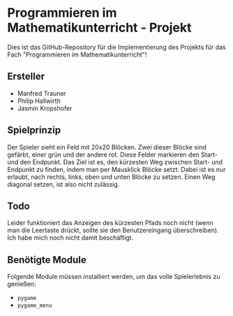 # Programmieren im Mathematikunterricht - Projekt

Dies ist das GitHub-Repository für die Implementierung des Projekts für das Fach "Programmieren im Mathematikunterricht"!

## Ersteller
- Manfred Trauner
- Philip Hallwirth
- Jasmin Kropshofer

## Spielprinzip
Der Spieler sieht ein Feld mit 20x20 Blöcken. Zwei dieser Blöcke sind gefärbt, einer grün und der andere rot. Diese Felder markieren den Start- und den Endpunkt. Das Ziel ist es, den kürzesten Weg zwischen Start- und Endpunkt zu finden, indem man per Mausklick Blöcke setzt. Dabei ist es nur erlaubt, nach rechts, links, oben und unten Blöcke zu setzen. Einen Weg diagonal setzen, ist also nicht zulässig.

## Todo
Leider funktioniert das Anzeigen des kürzesten Pfads noch nicht (wenn man die Leertaste drückt, sollte sie den Benutzereingang überschreiben). Ich habe mich noch nicht damit beschäftigt.

## Benötigte Module
Folgende Module müssen installiert werden, um das volle Spielerlebnis zu genießen:
- `pygame`
- `pygame_menu`
